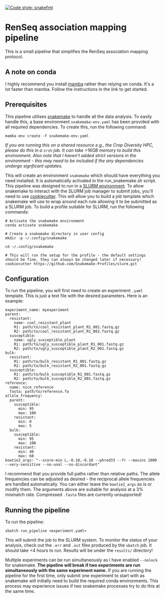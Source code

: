 [![Code style: snakefmt](https://img.shields.io/badge/code%20style-snakefmt-000000.svg)](https://github.com/snakemake/snakefmt)

# RenSeq association mapping pipeline

This is a small pipeline that simplifies the RenSeq association mapping protocol.

## A note on conda

I highly recommend you install [mamba](https://github.com/conda-forge/miniforge#mambaforge) rather than relying on conda.
It's a lot faster than mamba.
Follow the instructions in the link to get started.

## Prerequisites

This pipeline utilises [snakemake](https://snakemake.readthedocs.io/en/stable/) to handle all the data analysis.
To easily handle this, a base environment `snakemake-env.yaml` has been provided with all required dependencies.
To create this, run the following command:

```
mamba env create -f snakemake-env.yaml
```

*If you are running this on a shared resource e.g., the Crop Diversity HPC, please do this in a `srsh` job. It can take >16GB memory to build this environment. Also note that I haven't added strict versions in the environment - this may need to be included if the any dependencies undergo signficant updates.*

This will create an environment `snakemake` which should have everything you need installed.
It is automatically activated in the run_snakemake.sh script.
This pipeline was designed to run in a [SLURM environment](https://slurm.schedmd.com/documentation.html).
To allow snakemake to interact with the SLURM job manager to submit jobs, you'll need to use [cookiecutter](https://github.com/cookiecutter/cookiecutter).
This will allow you to build a job template which snakemake will use to wrap around each rule allowing it to be submitted as a SLURM job.
To build a profile suitable for SLURM, run the following commands:

```
# Activate the snakemake environment
conda activate snakemake

# Create a snakemake directory in user config
mkdir -p ~/.config/snakemake

cd ~/.config/snakemake

# This will run the setup for the profile - the default settings should be fine, they can always be changed later if necessary!
cookiecutter https://github.com/Snakemake-Profiles/slurm.git
```

## Configuration

To run the pipeline, you will first need to create an experiment `.yaml` template.
This is just a text file with the desired parameters.
Here is an example:

```
experiment_name: myexperiment
parent:
  resistant:
    name: cool_resistant_plant
    R1: path/to/cool_resistant_plant_R1_001.fastq.gz
    R2: path/to/cool_resistant_plant_R1_002.fastq.gz
  susceptible:
    name: ugly_susceptible_plant
    R1: path/to/ugly_susceptible_plant_R1_001.fastq.gz
    R2: path/to/ugly_susceptible_plant_R2_001.fastq.gz
bulk:
  resistant:
    R1: path/to/bulk_resistant_R1_001.fastq.gz
    R2: path/to/bulk_resistant_R2_001.fastq.gz
  susceptible:
    R1: path/to/bulk_susceptible_R1_001.fastq.gz
    R2: path/to/bulk_susceptible_R2_001.fastq.gz
reference:
  name: nice_reference
  fasta: path/to/reference.fa
allele_frequency:
  parent:
    susceptible:
      min: 95
      max: 100
    resistant:
      min: 0
      max: 5
  bulk:
    susceptible:
      min: 95
      max: 100
    resistant:
      min: 40
      max: 60
bowtie2_args: "--score-min L,-0.18,-0.18 --phred33 --fr --maxins 1000 --very-sensitive --no-unal --no-discordant"
```

I recommend that you provide full paths rather than relative paths.
The allele frequencies can be adjusted as desired - the reciprocal allele frequencies are handled automatically.
You can either leave the `bowtie2_args` as is or modify them.
The arguments above are suitable for analysis at a 3% mismatch rate.
Compressed `.fasta` files are currently unsupported!

## Running the pipeline

To run the pipeline:

`sbatch run_pipeline <experiment.yaml>`

This will submit the job to the SLURM system.
To monitor the status of your analysis, check out the `.err` and `.out` files produced by the `sbatch` job.
It should take <4 hours to run.
Results will be under the `results/` directory!

Multiple experiments can be run simultaneously as I have enabled `--nolock` for snakemake.
**The pipeline will break if two experiments are run simultaneously with the same experiment name.**
If you are running the pipeline for the first time, only submit one experiment to start with as snakemake will initially need to build the required conda environments.
This process may experience issues if two snakemake processes try to do this at the same time.